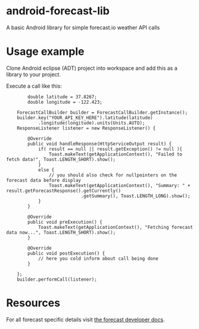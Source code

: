 android-forecast-lib
====================

A basic Android library for simple forecast.io weather API calls

# Usage example

Clone Android eclipse (ADT) project into workspace and add this as a library to your project.

Execute a call like this:

    		double latitude = 37.8267;
    		double longitude = -122.423;
    
		ForecastCallBuilder builder = ForecastCallBuilder.getInstance();
		builder.key("YOUR_API_KEY_HERE").latitude(latitude)
				.longitude(longitude).units(Units.AUTO);
		ResponseListener listener = new ResponseListener() {

			@Override
			public void handleResponse(HttpServiceOutput result) {
			  	if( result == null || result.getException() != null ){
			  		Toast.makeText(getApplicationContext(), "Failed to fetch data!", Toast.LENGTH_SHORT).show();
			  	}
			  	else {
			  		// you should also check for nullpointers on the forecast data before display
					Toast.makeText(getApplicationContext(), "Summary: " + result.getForecastResponse().getCurrently()
								.getSummary(), Toast.LENGTH_LONG).show();
				}
			}

			@Override
			public void preExecution() {
				Toast.makeText(getApplicationContext(), "Fetching forecast data now...", Toast.LENGTH_SHORT).show();
			}

			@Override
			public void postExecution() {
				// here you cold inform about call being done
			}

		};
		builder.performCall(listener);


# Resources

For all forecast specific details visit [the forecast developer docs](https://developer.forecast.io/docs/v2).
